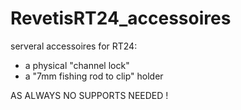 # RevetisRT24_accessoires
serveral accessoires for RT24:
* a physical "channel lock"
* a "7mm fishing rod to clip" holder

AS ALWAYS NO SUPPORTS NEEDED !
